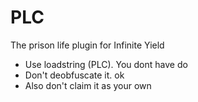 # PLC
The prison life plugin for Infinite Yield

- Use loadstring (PLC). You dont have do
- Don't deobfuscate it. ok
- Also don't claim it as your own
